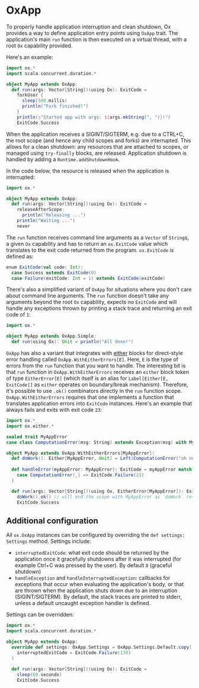 # OxApp

To properly handle application interruption and clean shutdown, Ox provides a way to define application entry points
using `OxApp` trait. The application's main `run` function is then executed on a virtual thread, with a root `Ox`
capability provided. 

Here's an example:

```scala
import ox.*
import scala.concurrent.duration.*

object MyApp extends OxApp:
  def run(args: Vector[String])(using Ox): ExitCode =
    forkUser {
      sleep(500.millis)
      println("Fork finished!")
    }
    println(s"Started app with args: ${args.mkString(", ")}!")
    ExitCode.Success
```

When the application receives a SIGINT/SIGTERM, e.g. due to a CTRL+C, the root scope (and hence any child scopes and 
forks) are interrupted. This allows for a clean shutdown: any resources that are attached to scopes, or managed using 
`try-finally` blocks, are released. Application shutdown is handled by adding a `Runtime.addShutdownHook`.

In the code below, the resource is released when the application is interrupted:

```scala
import ox.*

object MyApp extends OxApp:
  def run(args: Vector[String])(using Ox): ExitCode =
    releaseAfterScope:
      println("Releasing ...")
    println("Waiting ...")
    never
```

The `run` function receives command line arguments as a `Vector` of `String`s, a given `Ox` capability and 
has to return an `ox.ExitCode` value which translates to the exit code returned from the program. `ox.ExitCode` is 
defined as:

```scala
enum ExitCode(val code: Int):
  case Success extends ExitCode(0)
  case Failure(exitCode: Int = 1) extends ExitCode(exitCode)
```

There's also a simplified variant of `OxApp` for situations where you don't care about command line arguments. 
The `run` function doesn't take any arguments beyond the root `Ox` capability, expects no `ExitCode` and will 
handle any exceptions thrown by printing a stack trace and returning an exit code of `1`:

```scala
import ox.*

object MyApp extends OxApp.Simple:
  def run(using Ox): Unit = println("All done!")
```

`OxApp` has also a variant that integrates with [either](basics/error-handling.md#boundary-break-for-eithers) 
blocks for direct-style error handling called `OxApp.WithEitherErrors[E]`. Here, `E` is the type of errors from the 
`run` function that you want to handle. The interesting bit is that `run` function in `OxApp.WithEitherErrors` receives
an `either` block token of type `EitherError[E]` (which itself is an alias for `Label[Either[E, ExitCode]]` as `either` 
operates on boundary/break mechanism). Therefore, it's possible to use `.ok()` combinators directly in the `run` 
function scope. `OxApp.WithEitherErrors` requires that one implements a function that translates application errors
into `ExitCode` instances. Here's an example that always fails and exits with exit code `23`:

```scala
import ox.*
import ox.either.*

sealed trait MyAppError
case class ComputationError(msg: String) extends Exception(msg) with MyAppError

object MyApp extends OxApp.WithEitherErrors[MyAppError]:
  def doWork(): Either[MyAppError, Unit] = Left(ComputationError("oh no"))
  
  def handleError(myAppError: MyAppError): ExitCode = myAppError match {
    case ComputationError(_) => ExitCode.Failure(23)
  }

  def run(args: Vector[String])(using Ox, EitherError[MyAppError]): ExitCode = 
    doWork().ok() // will end the scope with MyAppError as `doWork` returns a Left
    ExitCode.Success
```

## Additional configuration

All `ox.OxApp` instances can be configured by overriding the `def settings: Settings` method. Settings include:

* `interruptedExitCode`: what exit code should be returned by the application once it gracefully shutdowns after it 
  was interrupted (for example Ctrl+C was pressed by the user). By default `0` (graceful shutdown)
* `handleException` and `handleInterruptedException`: callbacks for exceptions that occur when evaluating the 
  application's body, or that are thrown when the application shuts down due to an interruption (SIGINT/SIGTERM).
  By default, the stack traces are printed to stderr, unless a default uncaught exception handler is defined.

Settings can be overridden:

```scala
import ox.*
import scala.concurrent.duration.*

object MyApp extends OxApp:
  override def settings: OxApp.Settings = OxApp.Settings.Default.copy(
    interruptedExitCode = ExitCode.Failure(130)
  )
  
  def run(args: Vector[String])(using Ox): ExitCode =
    sleep(60.seconds)
    ExitCode.Success
```

